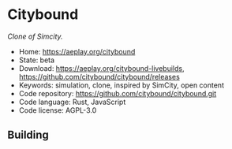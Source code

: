 # Citybound

_Clone of Simcity._

- Home: https://aeplay.org/citybound
- State: beta
- Download: https://aeplay.org/citybound-livebuilds, https://github.com/citybound/citybound/releases
- Keywords: simulation, clone, inspired by SimCity, open content
- Code repository: https://github.com/citybound/citybound.git
- Code language: Rust, JavaScript
- Code license: AGPL-3.0

## Building
